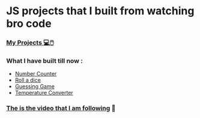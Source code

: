 # JS projects that I built from watching bro code

<h3><a href="https://shishir3d.github.io/broCodeProjects/" target="_blank">My Projects 💻🖱️</a>


### What I have built till now :
- [Number Counter](https://shishir3d.github.io/broCodeProjects/counter/index.html)
- [Roll a dice ](https://shishir3d.github.io/broCodeProjects/dice/index.html)
- [Guessing Game](https://shishir3d.github.io/broCodeProjects/guessing_game/index.html)
- [Temperature Converter](https://shishir3d.github.io/broCodeProjects/temperatureUnit_converter/index.html)

### [The is the video that I am following](https://youtu.be/lfmg-EJ8gm4) 🎴


